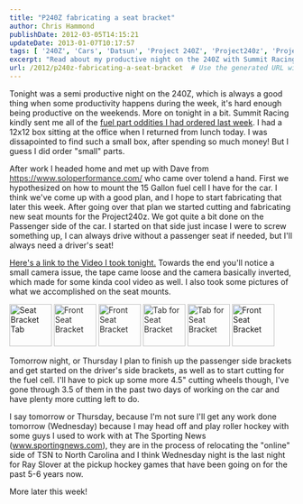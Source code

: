 ```yaml
---
title: "P240Z fabricating a seat bracket"
author: Chris Hammond
publishDate: 2012-03-05T14:15:21
updateDate: 2013-01-07T10:17:57
tags: [ '240Z', 'Cars', 'Datsun', 'Project 240Z', 'Project240z', 'Project240Zcom', 'Video', 'Videos' ]
excerpt: "Read about my productive night on the 240Z with Summit Racing parts! Fabricated seat mounts and planned fuel cell installation. Check out the video and progress photos. More updates coming!"
url: /2012/p240z-fabricating-a-seat-bracket  # Use the generated URL with year
---
```

<p>Tonight was a semi productive night on the 240Z, which is always a good thing when some productivity happens during the week, it's hard enough being productive on the weekends. More on tonight in a bit. Summit Racing kindly sent me all of the <a href="https://www.project240z.com/Blog/tabid/53/EntryID/63/Default.aspx">fuel part oddities I had ordered last week</a>. I had a 12x12 box sitting at the office when I returned&nbsp;from lunch today. I was dissapointed to find such a small box, after spending so much money! But I guess I did order &quot;small&quot; parts.</p> <p>After work I headed home and met up with Dave from <a href="https://www.soloperformance.com/"><font color="#2c2c2c">https://www.soloperformance.com/</font></a> who came over tolend a hand. First we hypothesized on how to mount the 15 Gallon fuel cell I have for the car. I think we've come up with a good plan, and I hope to start fabricating that later this week. After going over that plan we started cutting and fabricating new seat mounts for the Project240z. We got quite a bit done on the Passenger side of the car. I started on that side just incase I were to screw something up, I can always drive without a passenger seat if needed, but I'll always need a driver's seat!</p> <p><a href="https://www.project240z.com/DesktopModules/EngagePublish/itemlink.aspx?itemId=26">Here's a link to the Video I took tonight.</a> Towards the end you'll notice a small camera issue, the tape came loose and the camera basically inverted, which made for some kinda cool video as well. I also took some pictures of what we accomplished on the seat mounts.</p> <p><a style="text-decoration: none" href="https://www.flickr.com/photos/chammond/636965520/in/pool-341731@N21" target="_blank"><img height="75" alt="Seat Bracket Tab" src="https://farm2.static.flickr.com/1421/636965520_eac5c8cd1f_m.jpg" border="0" /><font color="#2c2c2c"> </font></a><a style="text-decoration: none" href="https://www.flickr.com/photos/chammond/636958506/in/pool-341731@N21" target="_blank"><font color="#2c2c2c"><img height="75" alt="Front Seat Bracket" src="https://farm2.static.flickr.com/1006/636958506_55c6875b8d_m.jpg" border="0" /> </font></a><a style="text-decoration: none" href="https://www.flickr.com/photos/chammond/636952016/in/pool-341731@N21" target="_blank"><font color="#2c2c2c"><img height="75" alt="Front Seat Bracket" src="https://farm2.static.flickr.com/1401/636952016_ee9017c342_m.jpg" border="0" /> </font></a><a style="text-decoration: none" href="https://www.flickr.com/photos/chammond/636945914/in/pool-341731@N21" target="_blank"><font color="#2c2c2c"><img height="75" alt="Tab for Seat Bracket" src="https://farm2.static.flickr.com/1406/636945914_3030bea5cc_m.jpg" border="0" /> </font></a><a style="text-decoration: none" href="https://www.flickr.com/photos/chammond/636940408/in/pool-341731@N21" target="_blank"><font color="#2c2c2c"><img height="75" alt="Tab for Seat Bracket" src="https://farm2.static.flickr.com/1100/636940408_8a7ea563db_m.jpg" border="0" /> </font></a><a style="text-decoration: none" href="https://www.flickr.com/photos/chammond/636071817/in/pool-341731@N21" target="_blank"><img height="75" alt="Front Seat Bracket" src="https://farm2.static.flickr.com/1305/636071817_49cf2f0efb_m.jpg" border="0" /></a></p> <p>Tomorrow night, or Thursday I plan to finish up the passenger side brackets and get started on the driver's side brackets, as well as to start cutting for the fuel cell. I'll have to pick up some more 4.5&quot; cutting wheels though, I've gone through 3.5 of them in the past two days of working on the car and have plenty more cutting left to do.</p> <p>I say tomorrow or Thursday, because I'm not sure I'll get any work done tomorrow (Wednesday) because I may head off and play roller hockey with some guys I used to work with at The Sporting News (<a href="https://www.sportingnews.com">www.sportingnews.com</a>), they are in the process of relocating the &quot;online&quot; side of TSN to North Carolina and I think Wednesday night is the last night for Ray Slover at the pickup hockey games that have been going on for the past 5-6 years now.</p> <p>More later this week!</p> <p>&nbsp;</p> <p>&nbsp;</p>


